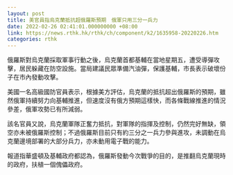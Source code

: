 ```yaml
---
layout: post
title: 美官員指烏克蘭抵抗超俄羅斯預期　俄軍只用三分一兵力
date: 2022-02-26 02:41:01.000000000 +08:00
link: https://news.rthk.hk/rthk/ch/component/k2/1635958-20220226.htm
categories: rthk
---
```


俄羅斯對烏克蘭採取軍事行動之後，烏克蘭首都基輔在當地星期五，遭受導彈攻擊，居民躲藏在防空設施。當局建議民眾準備汽油彈，保護基輔，市長表示破壞份子在市內發動攻擊。

美國一名高級國防官員表示，根據美方評估，烏克蘭的抵抗超出俄羅斯的預期，雖然俄軍持續努力向基輔推進，但速度沒有俄方預期這樣快，而各條戰線推進的情況參差，俄軍攻勢已有所減弱。

該名官員又說，烏克蘭軍隊正奮力抵抗，對軍隊的指揮及控制，仍然完好無缺，領空亦未被俄羅斯控制；不過俄羅斯目前只有約三分之一兵力參與進攻，未調動在烏克蘭邊境部署的大部分兵力，亦未動用電子戰的能力。

報道指華盛頓及基輔政府都認為，俄羅斯發動今次戰爭的目的，是推翻烏克蘭現時的政府，扶植一個傀儡政府。
